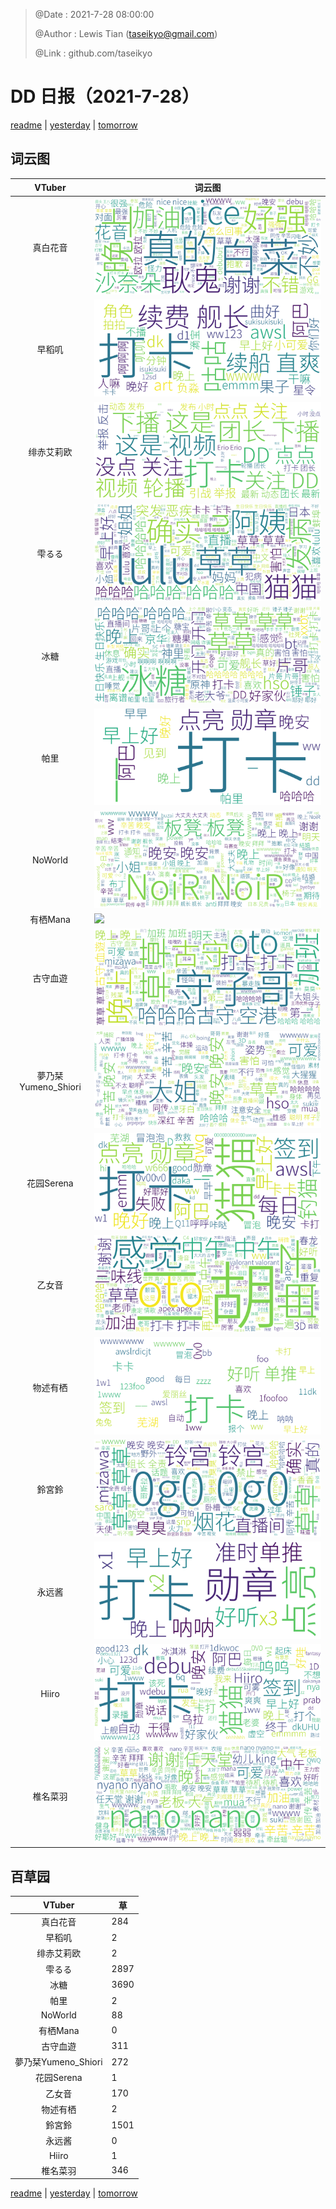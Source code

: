 > @Date    : 2021-7-28 08:00:00
>
> @Author  : Lewis Tian (taseikyo@gmail.com)
>
> @Link    : github.com/taseikyo

# DD 日报（2021-7-28）

[readme](../README.md) | [yesterday](2021-7-27.md) | [tomorrow](2021-7-29.md)

## 词云图

|VTuber|词云图|
|:-:|-|
|真白花音|![](../../images/daily/21402309_2021-7-28_purge_wordcloud.png)|
|早稻叽|![](../../images/daily/41682_2021-7-28_purge_wordcloud.png)|
|绯赤艾莉欧|![](../../images/daily/21396545_2021-7-28_purge_wordcloud.png)|
|雫るる|![](../../images/daily/21013446_2021-7-28_purge_wordcloud.png)|
|冰糖|![](../../images/daily/876396_2021-7-28_purge_wordcloud.png)|
|帕里|![](../../images/daily/4895312_2021-7-28_purge_wordcloud.png)|
|NoWorld|![](../../images/daily/21448649_2021-7-28_purge_wordcloud.png)|
|有栖Mana|![](../../images/daily/6542258_2021-7-28_purge_wordcloud.png)|
|古守血遊|![](../../images/daily/8725120_2021-7-28_purge_wordcloud.png)|
|夢乃栞Yumeno_Shiori|![](../../images/daily/14052636_2021-7-28_purge_wordcloud.png)|
|花园Serena|![](../../images/daily/14327465_2021-7-28_purge_wordcloud.png)|
|乙女音|![](../../images/daily/21320551_2021-7-28_purge_wordcloud.png)|
|物述有栖|![](../../images/daily/21449083_2021-7-28_purge_wordcloud.png)|
|鈴宮鈴|![](../../images/daily/21685677_2021-7-28_purge_wordcloud.png)|
|永远酱|![](../../images/daily/21701071_2021-7-28_purge_wordcloud.png)|
|Hiiro|![](../../images/daily/21919321_2021-7-28_purge_wordcloud.png)|
|椎名菜羽|![](../../images/daily/22347054_2021-7-28_purge_wordcloud.png)|

## 百草园

|VTuber|草|
|:-:|-|
|真白花音|284|
|早稻叽|2|
|绯赤艾莉欧|2|
|雫るる|2897|
|冰糖|3690|
|帕里|2|
|NoWorld|88|
|有栖Mana|0|
|古守血遊|311|
|夢乃栞Yumeno_Shiori|272|
|花园Serena|1|
|乙女音|170|
|物述有栖|2|
|鈴宮鈴|1501|
|永远酱|0|
|Hiiro|1|
|椎名菜羽|346|

[readme](../README.md) | [yesterday](2021-7-27.md) | [tomorrow](2021-7-29.md)
